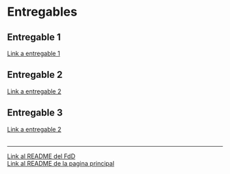 <h1>Entregables</h1>
<h2>Entregable 1</h2>
<a href="Sobre_nosotros.md">Link a entregable 1</a>
<br>
<h2>Entregable 2</h2>
<a href="Entregable_2.md">Link a entregable 2</a>
<br>
<h2>Entregable 3</h2>
<a href="Entregable_3.md">Link a entregable 2</a>
<br>
<br>
<hr>
<a href="../README.md">Link al README del FdD</a>
<br>
<a href="../../README.md">Link al README de la pagina principal</a>